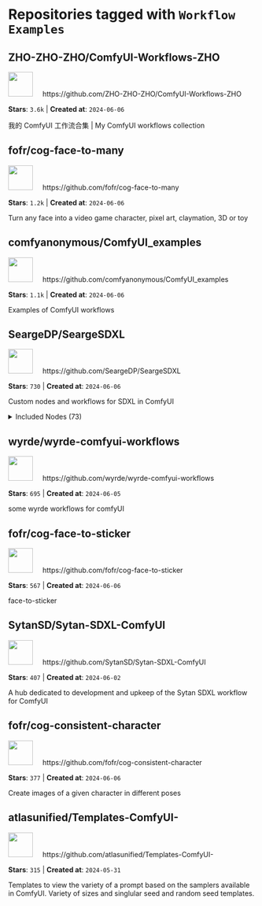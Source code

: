 # Repositories tagged with `Workflow Examples`


## ZHO-ZHO-ZHO/ComfyUI-Workflows-ZHO


<a href='https://github.com/ZHO-ZHO-ZHO/ComfyUI-Workflows-ZHO'>
<img src="https://avatars.githubusercontent.com/u/140084057?v=4" width="50" height="50"></a> &nbsp; &nbsp; https://github.com/ZHO-ZHO-ZHO/ComfyUI-Workflows-ZHO

**Stars**: `3.6k` | **Created at**: `2024-06-06`


我的 ComfyUI 工作流合集 | My ComfyUI workflows collection

## fofr/cog-face-to-many


<a href='https://github.com/fofr/cog-face-to-many'>
<img src="https://avatars.githubusercontent.com/u/319055?v=4" width="50" height="50"></a> &nbsp; &nbsp; https://github.com/fofr/cog-face-to-many

**Stars**: `1.2k` | **Created at**: `2024-06-06`


Turn any face into a video game character, pixel art, claymation, 3D or toy

## comfyanonymous/ComfyUI_examples


<a href='https://github.com/comfyanonymous/ComfyUI_examples'>
<img src="https://avatars.githubusercontent.com/u/121283862?v=4" width="50" height="50"></a> &nbsp; &nbsp; https://github.com/comfyanonymous/ComfyUI_examples

**Stars**: `1.1k` | **Created at**: `2024-06-06`


Examples of ComfyUI workflows

## SeargeDP/SeargeSDXL


<a href='https://github.com/SeargeDP/SeargeSDXL'>
<img src="https://avatars.githubusercontent.com/u/3330978?v=4" width="50" height="50"></a> &nbsp; &nbsp; https://github.com/SeargeDP/SeargeSDXL

**Stars**: `730` | **Created at**: `2024-06-06`


Custom nodes and workflows for SDXL in ComfyUI
<details><summary>Included Nodes (73)</summary>

 - SeargeAdvancedParameters, SeargeCheckpointLoader, SeargeConditioningMuxer2, SeargeConditioningMuxer5, SeargeConditioningParameters, SeargeConditionMixing, SeargeControlnetAdapterV2, SeargeControlnetModels, SeargeCustomAfterUpscaling, SeargeCustomAfterVaeDecode, SeargeCustomPromptMode, SeargeDebugPrinter, SeargeEnablerInputs, SeargeFloatConstant, SeargeFloatMath, SeargeFloatPair, SeargeFreeU, SeargeGenerated1, SeargeGenerationParameters, SeargeHighResolution, SeargeImage2ImageAndInpainting, SeargeImageAdapterV2, SeargeImageSave, SeargeImageSaving, SeargeInput1, SeargeInput2, SeargeInput3, SeargeInput4, SeargeInput5, SeargeInput6, SeargeInput7, SeargeIntegerConstant, SeargeIntegerMath, SeargeIntegerPair, SeargeIntegerScaler, SeargeLatentMuxer3, SeargeLoraLoader, SeargeLoras, SeargeMagicBox, SeargeModelSelector, SeargeOperatingMode, SeargeOutput1, SeargeOutput2, SeargeOutput3, SeargeOutput4, SeargeOutput5, SeargeOutput6, SeargeOutput7, SeargeParameterProcessor, SeargePipelineStart, SeargePipelineTerminator, SeargePreviewImage, SeargePromptAdapterV2, SeargePromptCombiner, SeargePromptStyles, SeargePromptText, SeargeSamplerAdvanced, SeargeSamplerInputs, SeargeSaveFolderInputs, SeargeSDXLBasePromptEncoder, SeargeSDXLImage2ImageSampler, SeargeSDXLImage2ImageSampler2, SeargeSDXLPromptEncoder, SeargeSDXLRefinerPromptEncoder, SeargeSDXLSampler, SeargeSDXLSampler2, SeargeSDXLSamplerV3, SeargeSeparator, SeargeStylePreprocessor, SeargeTextInputV2, SeargeUpscaleModelLoader, SeargeUpscaleModels, SeargeVAELoader
</details>


## wyrde/wyrde-comfyui-workflows


<a href='https://github.com/wyrde/wyrde-comfyui-workflows'>
<img src="https://avatars.githubusercontent.com/u/9657443?v=4" width="50" height="50"></a> &nbsp; &nbsp; https://github.com/wyrde/wyrde-comfyui-workflows

**Stars**: `695` | **Created at**: `2024-06-05`


some wyrde workflows for comfyUI

## fofr/cog-face-to-sticker


<a href='https://github.com/fofr/cog-face-to-sticker'>
<img src="https://avatars.githubusercontent.com/u/319055?v=4" width="50" height="50"></a> &nbsp; &nbsp; https://github.com/fofr/cog-face-to-sticker

**Stars**: `567` | **Created at**: `2024-06-06`


face-to-sticker

## SytanSD/Sytan-SDXL-ComfyUI


<a href='https://github.com/SytanSD/Sytan-SDXL-ComfyUI'>
<img src="https://avatars.githubusercontent.com/u/122675732?v=4" width="50" height="50"></a> &nbsp; &nbsp; https://github.com/SytanSD/Sytan-SDXL-ComfyUI

**Stars**: `407` | **Created at**: `2024-06-02`


A hub dedicated to development and upkeep of the Sytan SDXL workflow for ComfyUI

## fofr/cog-consistent-character


<a href='https://github.com/fofr/cog-consistent-character'>
<img src="https://avatars.githubusercontent.com/u/319055?v=4" width="50" height="50"></a> &nbsp; &nbsp; https://github.com/fofr/cog-consistent-character

**Stars**: `377` | **Created at**: `2024-06-06`


Create images of a given character in different poses

## atlasunified/Templates-ComfyUI-


<a href='https://github.com/atlasunified/Templates-ComfyUI-'>
<img src="https://avatars.githubusercontent.com/u/113645143?v=4" width="50" height="50"></a> &nbsp; &nbsp; https://github.com/atlasunified/Templates-ComfyUI-

**Stars**: `315` | **Created at**: `2024-05-31`


Templates to view the variety of a prompt based on the samplers available in ComfyUI. Variety of sizes and singlular seed and random seed templates.
